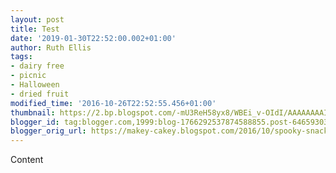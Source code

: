 ```yaml
---
layout: post
title: Test
date: '2019-01-30T22:52:00.002+01:00'
author: Ruth Ellis
tags:
- dairy free
- picnic
- Halloween
- dried fruit
modified_time: '2016-10-26T22:52:55.456+01:00'
thumbnail: https://2.bp.blogspot.com/-mU3ReH58yx8/WBEi_v-OIdI/AAAAAAAAIzA/HsMcqOxpqDM28NHh5UmfLbRFQIu6A1b1gCLcB/s72-c/Halloween1.jpg
blogger_id: tag:blogger.com,1999:blog-1766292537874588855.post-6465930329194135607
blogger_orig_url: https://makey-cakey.blogspot.com/2016/10/spooky-snacks.html
---
```

Content
